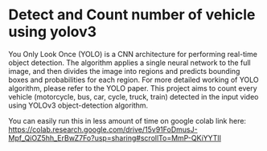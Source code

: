 # Detect and Count number of vehicle using yolov3

You Only Look Once (YOLO) is a CNN architecture for performing real-time object detection. The algorithm applies a single neural network to the full image, and then divides the image into regions and predicts bounding boxes and probabilities for each region. For more detailed working of YOLO algorithm, please refer to the YOLO paper.
This project aims to count every vehicle (motorcycle, bus, car, cycle, truck, train) detected in the input video using YOLOv3 object-detection algorithm.

You can easily run this in less amount of time on google colab
link here: https://colab.research.google.com/drive/15v91FoDmusJ-Mpf_QiOZ5hh_ErBwZ7Fo?usp=sharing#scrollTo=MmP-QKiYYTlI

